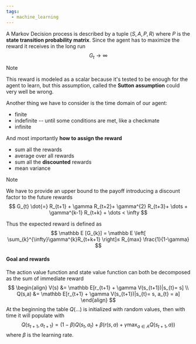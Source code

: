 ```yaml
---
tags:
  - machine_learning
---
```

A Markov Decision process is described by a tuple $\left< S,A,P,R \right>$ where $P$ is the **state transition probability matrix**. Since the agent has to maximize the reward it receives in the long run
$$
G_{t} \to \infty
$$
>[!note]
>This reward is modeled as a scalar because it's tested to be enough for the agent to learn, but this assumption, called the **Sutton assumption** could very well be wrong.

Another thing we have to consider is the time domain of our agent:
 - finite
 - indefinite -- until some conditions are met, like a checkmate
 - infinite

And most importantly **how to assign the reward**
-  sum all the rewards
- average over all rewards
- sum all the **discounted** rewards 
- mean variance

>[!note]
>We have to provide an upper bound to the payoff introducing a discount factor to the future rewards
>$$
 G_{t} \dot{=} R_{t+1} + \gamma R_{t+2}+ \gamma^{2} R_{t+3}+ \dots + \gamma^{k-1} R_{t+k} + \dots < \infty
>$$

Thus the expected reward is defined as
$$
\mathbb  E [G_{k}] = \mathbb E \left[ \sum_{k}^{\infty}\gamma^{k}R_{t+k+1} \right]≤ R_{max} \frac{1}{1-\gamma}
$$
#### Goal and rewards

The action value function and state value function can both be decomposed as the sum of immediate reward
$$
\begin{align}
V(s) &= \mathbb E[r_{t+1} + \gamma V(s_{t+1})|s_{t}= s]  \\
Q(s,a) &= \mathbb E[r_{t+1} + \gamma V(s_{t+1})|s_{t}= s, a_{t} = a] 
\end{align}
$$
At the beginning the table $Q(\dots)$ is initialized with random values, then with time it will populate with
$$
Q(s_{t+1},a_{t+1}) = (1- \beta)Q(s_{t},a_{t}) + \beta(r(s,a)+ \gamma \max_{a\in A} Q(s_{t+1},a)) 
$$
where $\beta$ is the learning rate.
